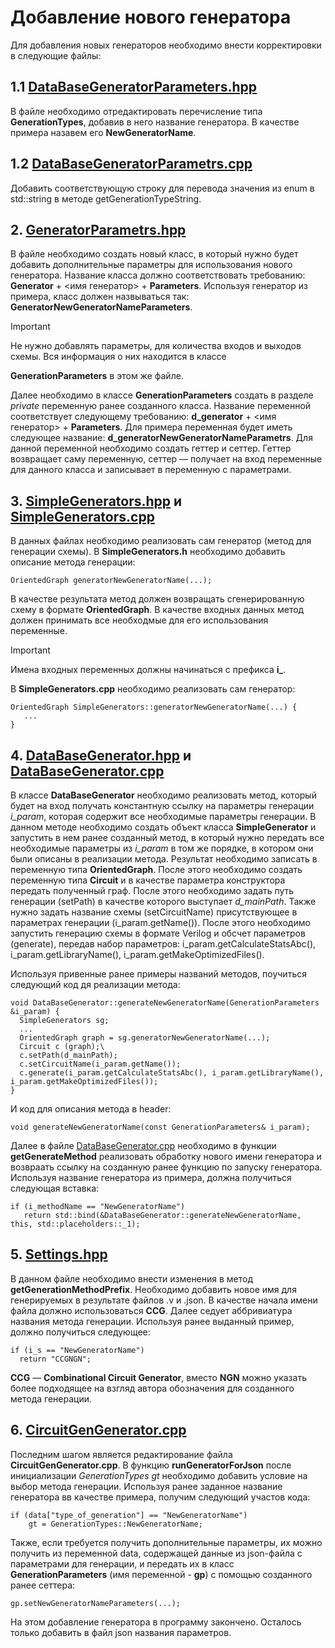 # Добавление нового генератора

Для добавления новых генераторов необходимо внести корректировки в следующие файлы:
## 1.1 [DataBaseGeneratorParameters.hpp](src/database/DataBaseGeneratorParameters.hpp)
В файле необходимо отредактировать перечисление типа **GenerationTypes**, добавив в него название генератора. В качестве примера назавем его **NewGeneratorName**.
## 1.2 [DataBaseGeneratorParametrs.cpp](src/database/DataBaseGeneratorParameters.cpp)
Добавить соответствующую строку для перевода значения из enum в std::string в методе getGenerationTypeString.
## 2. [GeneratorParametrs.hpp](src/generators/GenerationParameters.hpp)
В файле необходимо создать новый класс, в который нужно будет добавить дополнительные параметры для использования нового генератора. Название класса должно соответствовать требованию: **Generator** + <имя генератор> + **Parameters**. Используя генератор из примера, класс должен назвываться так: **GeneratorNewGeneratorNameParameters**.
> [!IMPORTANT]
> Не нужно добавлять параметры, для количества входов и выходов схемы. Вся информация о них находится в классе 

**GenerationParameters** в этом же файле.

Далее необходимо в классе **GenerationParameters** создать в разделе *private* переменную ранее созданного класса. Название переменной соответствует следующему требованию: **d_generator** + <имя генератор> + **Parameters**. Для примера переменная будет иметь следующее название: **d_generatorNewGeneratorNameParametrs**.
Для данной переменной необходимо создать геттер и сеттер. Геттер возвращает саму переменную, сеттер — получает на вход переменные для данного класса и записывает в переменную с параметрами.
## 3. [SimpleGenerators.hpp](src/generators/simple/SimpleGenerators.hpp) и [SimpleGenerators.cpp](src/generators/simple/SimpleGenerators.cpp)
В данных файлах необходимо реализовать сам генератор (метод для генерации схемы). В **SimpleGenerators.h** необходимо добавить описание метода генерации:
```
OrientedGraph generatorNewGeneratorName(...);
```
В качестве результата метод должен возвращать сгенерированную схему в формате **OrientedGraph**. В качестве входных данных метод должен принимать все необходмые для его использования переменные.
> [!IMPORTANT]
> Имена входных переменных должны начинаться с префикса **i_**.

В **SimpleGenerators.cpp** необходимо реализовать сам генератор:
```
OrientedGraph SimpleGenerators::generatorNewGeneratorName(...) {
   ...
}
```
## 4. [DataBaseGenerator.hpp](src/database/DataBaseGenerator.hpp) и [DataBaseGenerator.cpp](src/database/DataBaseGenerator.cpp)
В классе **DataBaseGenerator** необходимо реализовать метод, который будет на вход получать константную ссылку на параметры генерации *i_param*,  которая содержит все необходимые параметры генерации. В данном методе необходимо создать объект класса **SimpleGenerator** и запустить в нем ранее созданный метод, в который нужно передать все необходимые параметры из *i_param* в том же порядке, в котором они были описаны в реализации метода. Результат необходимо записать в переменную типа **OrientedGraph**. После этого необходимо создать переменную типа **Circuit** и в качестве параметра конструктора передать полученный граф. После этого необходимо задать путь генерации (setPath) в качестве которого выступает *d_mainPath*. Также нужно задать название схемы (setCircuitName) присутствующее в параметрах генерации (i_param.getName()). После этого необходимо запустить генерацию схемы в формате Verilog и обсчет параметров (generate), передав набор параметров: i_param.getCalculateStatsAbc(), i_param.getLibraryName(), i_param.getMakeOptimizedFiles().

Используя привенные ранее примеры названий методов, поучиться следующий код дя реализации метода:
```
void DataBaseGenerator::generateNewGeneratorName(GenerationParameters &i_param) {
  SimpleGenerators sg;
  ...
  OrientedGraph graph = sg.generatorNewGeneratorName(...);
  Circuit c (graph);\
  c.setPath(d_mainPath);
  c.setCircuitName(i_param.getName());
  c.generate(i_param.getCalculateStatsAbc(), i_param.getLibraryName(), i_param.getMakeOptimizedFiles());
}
```
И код для описания метода в header:
```
void generateNewGeneratorName(const GenerationParameters& i_param);
```
Далее в файле [DataBaseGenerator.cpp](src/database/DataBaseGenerator.cpp) необходимо в функции  **getGenerateMethod** реализовать обработку нового имени генератора и возвраать ссылку на созданную ранее функцию по запуску генератора. Используя название генератора из примера, должна получиться следующая вставка:
```
if (i_methodName == "NewGeneratorName")
   return std::bind(&DataBaseGenerator::generateNewGeneratorName, this, std::placeholders::_1);
```
## 5. [Settings.hpp](src/settings/Settings.cpp)
В данном файле необходимо внести изменения в метод **getGenerationMethodPrefix**. Необходимо добавить новое имя для генерируемых в результате файлов .v и .json. В качестве начала имени файла должно использоваться **CCG**. Далее седует аббривиатура названия метода генерации.
Используя ранее выданный пример, должно получиться следующее:
```
if (i_s == "NewGeneratorName")
  return "CCGNGN";
```
**CCG** — **Combinational Circuit Generator**, вместо **NGN** можно указать более подходящее на взгляд автора обозначения для созданного метода генерации.
## 6. [CircuitGenGenerator.cpp](src/CircuitGenGenerator.cpp)
Последним шагом является редактирование файла **CircuitGenGenerator.cpp**. В функцию **runGeneratorForJson** после инициализации *GenerationTypes gt* необходимо добавить условие на выбор метода генерации. Используя ранее заданное название генератора вв качестве примера, получим следующий участов кода:
```
if (data["type_of_generation"] == "NewGeneratorName")
	gt = GenerationTypes::NewGeneratorName;
```
Также, если требуется получить дополнительные параметры, их можно получить из переменной data, содержащей данные из json-файла с параметрами для генерации, и передать их в класс **GenerationParameters** (имя переменной - **gp**) с помощью созданного ранее сеттера:
```
gp.setNewGeneratorNameParameters(...);
```
На этом добавление генератора в программу закончено. Осталось только добавить в файл json названия параметров.
